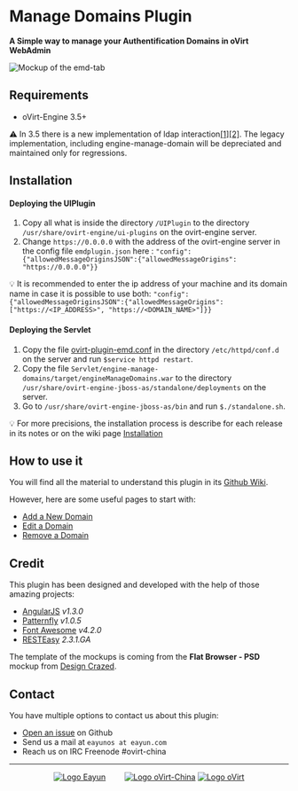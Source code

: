 Manage Domains Plugin
=====================

**A Simple way to manage your Authentification Domains in oVirt WebAdmin**

![Mockup of the emd-tab](https://raw.githubusercontent.com/eayun/UIPlugin-Engine-Manage-Domains/master/Mockup/mockup-emd-tab.png)

Requirements
------------

-	oVirt-Engine 3.5+

:warning: In 3.5 there is a new implementation of ldap interaction[[1]](http://gerrit.ovirt.org/gitweb?p=ovirt-engine-extension-aaa-ldap.git;a=blob;f=README;hb=HEAD)[[2]](http://www.ovirt.org/Features/AAA). The legacy implementation, including engine-manage-domain will be depreciated and maintained only for regressions.

Installation
------------

#### Deploying the UIPlugin

1.	Copy all what is inside the directory `/UIPlugin` to the directory `/usr/share/ovirt-engine/ui-plugins` on the ovirt-engine server.
2.	Change `https://0.0.0.0` with the address of the ovirt-engine server in the config file `emdplugin.json` here : `"config": {"allowedMessageOriginsJSON":{"allowedMessageOrigins": "https://0.0.0.0"}}`

:bulb: It is recommended to enter the ip address of your machine and its domain name in case it is possible to use both: `"config": {"allowedMessageOriginsJSON":{"allowedMessageOrigins": ["https://<IP_ADDRESS>", "https://<DOMAIN_NAME>"]}}`

#### Deploying the Servlet

1.	Copy the file [ovirt-plugin-emd.conf](https://raw.githubusercontent.com/eayun/UIPlugin-Engine-Manage-Domains/master/ovirt-plugin-emd.conf) in the directory `/etc/httpd/conf.d` on the server and run `$service httpd restart`.
2.	Copy the file `Servlet/engine-manage-domains/target/engineManageDomains.war` to the directory `/usr/share/ovirt-engine-jboss-as/standalone/deployments` on the server.
3.	Go to `/usr/share/ovirt-engine-jboss-as/bin` and run `$./standalone.sh`.

:bulb: For more precisions, the installation process is describe for each release in its notes or on the wiki page [Installation](https://github.com/eayun/UIPlugin-Engine-Manage-Domains/wiki/Installation)

How to use it
-------------

You will find all the material to understand this plugin in its [Github Wiki](https://github.com/eayun/UIPlugin-Engine-Manage-Domains/wiki).

However, here are some useful pages to start with:

-	[Add a New Domain](https://github.com/eayun/UIPlugin-Engine-Manage-Domains/wiki/Add-a-New-Domain)
-	[Edit a Domain](https://github.com/eayun/UIPlugin-Engine-Manage-Domains/wiki/Edit-a-Domain)
-	[Remove a Domain](https://github.com/eayun/UIPlugin-Engine-Manage-Domains/wiki/Remove-a-Domain)

Credit
------

This plugin has been designed and developed with the help of those amazing projects:

-	[AngularJS](https://docs.angularjs.org/) *v1.3.0*
-	[Patternfly](http://getbootstrap.com/) *v1.0.5*
-	[Font Awesome](http://fortawesome.github.io/Font-Awesome/) *v4.2.0*
-	[RESTEasy](http://resteasy.jboss.org/) *2.3.1.GA*

The template of the mockups is coming from the **Flat Browser - PSD** mockup from [Design Crazed](http://designscrazed.org/free-web-browser-mockups-psd/).

Contact
-------

You have multiple options to contact us about this plugin:

-	[Open an issue](https://github.com/eayun/UIPlugin-Engine-Manage-Domains/issues/new) on Github
-	Send us a mail at `eayunos at eayun.com`
-	Reach us on IRC Freenode #ovirt-china

---

<p align="center">
<a href="http://eayun.cn"><img alt="Logo Eayun" src="http://i.imgur.com/k9UTtMH.png"></img></a>
<a href="http://ovirt-china.org/" style="margin-left:30px;"><img alt="Logo oVirt-China" src="http://i.imgur.com/ognbI6J.png"></img></a>
<a href="http://www.ovirt.org"><img alt="Logo oVirt" src="http://i.imgur.com/inWbseQ.png"></img></a>
</p>
